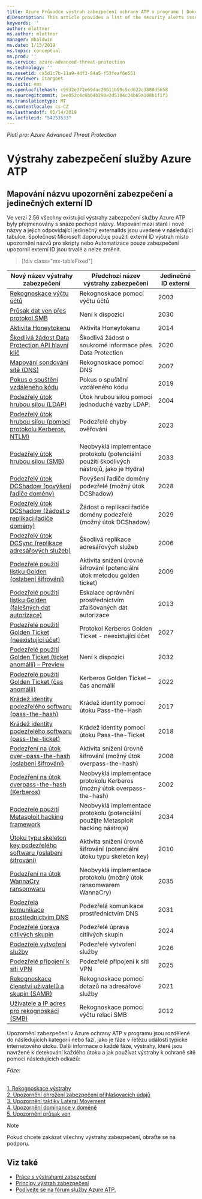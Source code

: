 ```yaml
---
title: Azure Průvodce výstrah zabezpečení ochrany ATP v programu | Dokumentace Microsoftu
d|Description: This article provides a list of the security alerts issued by Azure ATP.
keywords: ''
author: mlottner
ms.author: mlottner
manager: mbaldwin
ms.date: 1/13/2019
ms.topic: conceptual
ms.prod: ''
ms.service: azure-advanced-threat-protection
ms.technology: ''
ms.assetid: ca5d1c7b-11a9-4df3-84a5-f53feaf6e561
ms.reviewer: itargoet
ms.suite: ems
ms.openlocfilehash: c9932e372e69dac28611b99c5cd622c3888d5658
ms.sourcegitcommit: 1ee052c4c6b04b290e2d5384c24b65a108b1f1f3
ms.translationtype: MT
ms.contentlocale: cs-CZ
ms.lasthandoff: 01/14/2019
ms.locfileid: "54253533"
---
```

*Platí pro: Azure Advanced Threat Protection*

# <a name="azure-atp-security-alerts"></a>Výstrahy zabezpečení služby Azure ATP

## <a name="security-alert-name-mapping-and-unique-external-ids"></a>Mapování názvu upozornění zabezpečení a jedinečných externí ID

Ve verzi 2.56 všechny existující výstrahy zabezpečení služby Azure ATP byly přejmenovány s snáze pochopit názvy. Mapování mezi staré i nové názvy a jejich odpovídající jedinečný externalIds jsou uvedené v následující tabulce. Společnost Microsoft doporučuje použití externí ID výstrah místo upozornění názvů pro skripty nebo Automatizace pouze zabezpečení upozornil externí ID jsou trvalé a nelze změnit.

> [!div class="mx-tableFixed"] 

|Nový název výstrahy zabezpečení|Předchozí název výstrahy zabezpečení|Jedinečné ID externí|
|---------|----------|---------|
|[Rekognoskace výčtu účtů](atp-reconnaissance-alerts.md#account-enumeration-reconnaissance-external-id-2003)|Rekognoskace pomocí výčtu účtů|2003|
|[Průsak dat ven přes protokol SMB](atp-exfiltration-alerts.md#data-exfiltration-over-smb---preview-external-id-2030)| Není k dispozici| 2030|
|[Aktivita Honeytokenu](atp-compromised-credentials-alerts.md#honeytoken-activity-external-id-2014)|Aktivita Honeytokenu|2014|
|[Škodlivá žádost Data Protection API hlavní klíč](atp-domain-dominance-alerts.md#malicious-request-of-data-protection-api-master-key-external-id-2020)|Škodlivá žádost o soukromé informace přes Data Protection|2020|
|[Mapování sondování sítě (DNS)](atp-reconnaissance-alerts.md#network-mapping-reconnaissance-dns-external-id-2007)|Rekognoskace pomocí DNS|2007|
|[Pokus o spuštění vzdáleného kódu](atp-domain-dominance-alerts.md#remote-code-execution-attempt-external-id-2019)|Pokus o spuštění vzdáleného kódu|2019|
|[Podezřelý útok hrubou silou (LDAP)](atp-compromised-credentials-alerts.md#suspected-brute-force-attack-ldap-external-id-2004)|Útok hrubou silou pomocí jednoduché vazby LDAP.|2004|
|[Podezřelý útok hrubou silou (pomocí protokolu Kerberos, NTLM)](atp-compromised-credentials-alerts.md#suspected-brute-force-attack-kerberos-ntlm-external-id-2023)|Podezřelé chyby ověřování|2023|
|[Podezřelý útok hrubou silou (SMB)](atp-compromised-credentials-alerts.md#suspected-brute-force-attack-smb-external-id-2033)|Neobvyklá implementace protokolu (potenciální použití škodlivých nástrojů, jako je Hydra)|2033|
|[Podezřelý útok DCShadow (povýšení řadiče domény)](atp-domain-dominance-alerts.md#suspected-dcshadow-attack-domain-controller-promotion-external-id-2028)|Povýšení řadiče domény podezřelé (možný útok DCShadow)|2028|
|[Podezřelý útok DCShadow (žádost o replikaci řadiče domény)](atp-domain-dominance-alerts.md#suspected-dcshadow-attack-domain-controller-replication-request-external-id-2029)|Žádost o replikaci řadiče domény podezřelé (možný útok DCShadow)|2029|
|[Podezřelý útok DCSync (replikace adresářových služeb)](atp-domain-dominance-alerts.md#suspected-dcsync-attack-replication-of-directory-services-external-id-2006)|Škodlivá replikace adresářových služeb|2006|
|[Podezřelé použití lístku Golden (oslabení šifrování)](atp-domain-dominance-alerts.md#suspected-golden-ticket-usage-encryption-downgrade-external-id-2009)|Aktivita snížení úrovně šifrování (potenciální útok metodou golden ticket)|2009|
|[Podezřelé použití lístku Golden (falešných dat autorizace)](atp-domain-dominance-alerts.md#suspected-golden-ticket-usage-forged-authorization-data-external-id-2013) |Eskalace oprávnění prostřednictvím zfalšovaných dat autorizace|2013|
|[Podezřelé použití Golden Ticket (neexistující účet)](atp-domain-dominance-alerts.md#suspected-golden-ticket-usage-nonexistent-account-external-id-2027)|Protokol Kerberos Golden Ticket - neexistující účet|2027|
|[Podezřelé použití Golden Ticket (ticket anomálií) – Preview](atp-domain-dominance-alerts.md#suspected-golden-ticket-usage-ticket-anomaly-external-id-2032--preview)|Není k dispozici|2032|
|[Podezřelé použití Golden Ticket (čas anomálií)](atp-domain-dominance-alerts.md#suspected-golden-ticket-usage-time-anomaly-external-id-2022)|Kerberos Golden Ticket – čas anomálií|2022|
|[Krádež identity podezřelého softwaru (pass-the-hash)](atp-lateral-movement-alerts.md#suspected-identity-theft-pass-the-hash-external-id-2017)|Krádež identity pomocí útoku Pass-the-Hash|2017|
|[Krádež identity podezřelého softwaru (pass-the-ticket)](atp-lateral-movement-alerts.md#suspected-identity-theft-pass-the-ticket-external-id-2018)|Krádež identity pomocí útoku Pass-the-Ticket|2018|
|[Podezření na útok over-pass-the-hash (oslabení šifrování)](atp-lateral-movement-alerts.md#suspected-overpass-the-hash-attack-encryption-downgrade-external-id-2008)|Aktivita snížení úrovně šifrování (možný útok overpass-the-hash)|2008|
|[Podezření na útok overpass-the-hash (Kerberos)](atp-lateral-movement-alerts.md#suspected-overpass-the-hash-attack-kerberos-external-id-2002)|Neobvyklá implementace protokolu Kerberos (možný útok overpass-the-hash)|2002|
|[Podezřelé použití Metasploit hacking framework](atp-compromised-credentials-alerts.md#suspected-use-of-metasploit-hacking-framework-external-id-2034)|Neobvyklá implementace protokolu (potenciální použijte Metasploit hacking nástroje)|2034|
|[Útoku typu skeleton key podezřelého softwaru (oslabení šifrování)](atp-domain-dominance-alerts.md#suspected-skeleton-key-attack-encryption-downgrade-external-id-2010)|Aktivita snížení úrovně šifrování (potenciální útoku typu skeleton key)|2010|
|[Podezření na útok WannaCry ransomwaru](atp-compromised-credentials-alerts.md#suspected-wannacry-ransomware-attack-external-id-2035)|Neobvyklá implementace protokolu (možný útok ransomwarem WannaCry)|2035|
|[Podezřelá komunikace prostřednictvím DNS](atp-exfiltration-alerts.md#suspicious-communication-over-dns-external-id-2031)|Podezřelá komunikace prostřednictvím DNS|2031|
|[Podezřelé úprava citlivých skupin](atp-domain-dominance-alerts.md#suspicious-modification-of-sensitive-groups-external-id-2024)|Podezřelé úprava citlivých skupin|2024|
|[Podezřelé vytvoření služby](atp-domain-dominance-alerts.md#suspicious-service-creation-external-id-2026)|Podezřelé vytvoření služby|2026|
|[Podezřelé připojení k síti VPN](atp-compromised-credentials-alerts.md#suspicious-vpn-connection-external-id-2025)|Podezřelé připojení k síti VPN|2025|
|[Rekognoskace členství uživatelů a skupin (SAMR)](atp-reconnaissance-alerts.md#user-and-group-membership-reconnaissance-samr-external-id-2021)|Rekognoskace pomocí dotazů na adresářové služby|2021|
|[Uživatele a IP adres pro rekognoskaci (SMB)](atp-reconnaissance-alerts.md#user-and-ip-address-reconnaissance-smb-external-id-2012)|Rekognoskace pomocí výčtu relací SMB|2012|


Upozornění zabezpečení v Azure ochrany ATP v programu jsou rozdělené do následujících kategorií nebo fází, jako je fáze v řetězu událostí typické internetového útoku. Další informace o každé fáze, výstrahy, které jsou navržené k detekování každého útoku a jak používat výstrahy k ochraně sítě pomocí následujících odkazů:

*Fáze:*

   <br>[1. Rekognoskace výstrahy](atp-reconnaissance-alerts.md)
   <br>[2. Upozornění ohrožení zabezpečení přihlašovacích údajů](atp-compromised-credentials-alerts.md)
   <br>[3. Upozornění taktiky Lateral Movement](atp-lateral-movement-alerts.md)
   <br>[4. Upozornění dominance v doméně](atp-domain-dominance-alerts.md)
   <br>[5. Upozornění průsak ven](atp-exfiltration-alerts.md)

> [!NOTE]
> Pokud chcete zakázat všechny výstrahy zabezpečení, obraťte se na podporu.


## <a name="see-also"></a>Viz také
- [Práce s výstrahami zabezpečení](working-with-suspicious-activities.md)
- [Principy výstrah zabezpečení](understanding-security-alerts.md)
- [Podívejte se na fórum služby Azure ATP.](https://aka.ms/azureatpcommunity)
